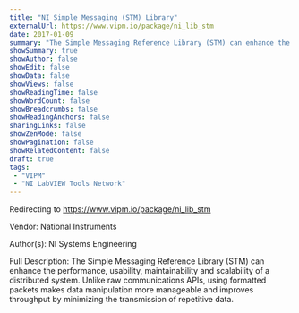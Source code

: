 ```yaml
---
title: "NI Simple Messaging (STM) Library"
externalUrl: https://www.vipm.io/package/ni_lib_stm
date: 2017-01-09
summary: "The Simple Messaging Reference Library (STM) can enhance the performance, usability, maintainability and scalability of a distributed system."
showSummary: true
showAuthor: false
showEdit: false
showData: false
showViews: false
showReadingTime: false
showWordCount: false
showBreadcrumbs: false
showHeadingAnchors: false
sharingLinks: false
showZenMode: false
showPagination: false
showRelatedContent: false
draft: true
tags:
 - "VIPM"
 - "NI LabVIEW Tools Network"
---
```


Redirecting to https://www.vipm.io/package/ni_lib_stm

Vendor: National Instruments

Author(s): NI Systems Engineering
 
Full Description:
The Simple Messaging Reference Library (STM) can enhance the performance, usability, maintainability and scalability of a distributed system. Unlike raw communications APIs, using formatted packets makes data manipulation more manageable and improves throughput by minimizing the transmission of repetitive data.